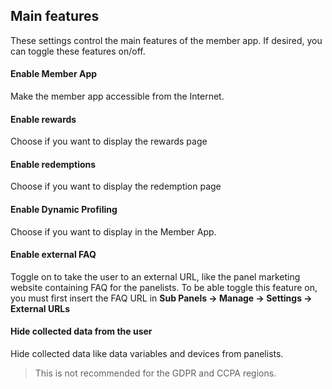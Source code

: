 ## Main features

These settings control the main features of the member app. If desired, you can toggle these features on/off.

#### Enable Member App
Make the member app accessible from the Internet.

#### Enable rewards
Choose if you want to display the rewards page

#### Enable redemptions
Choose if you want to display the redemption page

#### Enable Dynamic Profiling
Choose if you want to display in the Member App.

#### Enable external FAQ
Toggle on to take the user to an external URL, like the panel marketing website containing FAQ for the panelists. To be able toggle this feature on, you must first insert the FAQ URL in **Sub Panels -> Manage -> Settings -> External URLs**

#### Hide collected data from the user
Hide collected data like data variables and devices from panelists. 

> This is not recommended for the GDPR and CCPA regions.
